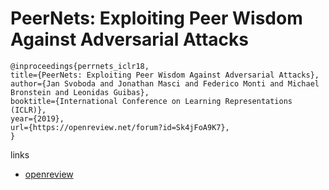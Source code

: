 # PeerNets: Exploiting Peer Wisdom Against Adversarial Attacks

```
@inproceedings{perrnets_iclr18,
title={PeerNets: Exploiting Peer Wisdom Against Adversarial Attacks},
author={Jan Svoboda and Jonathan Masci and Federico Monti and Michael Bronstein and Leonidas Guibas},
booktitle={International Conference on Learning Representations (ICLR)},
year={2019},
url={https://openreview.net/forum?id=Sk4jFoA9K7},
}
```

links
- [openreview](https://openreview.net/forum?id=Sk4jFoA9K7)
